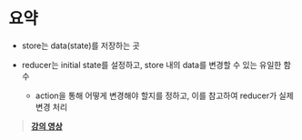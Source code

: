 # 요약

- store는 data(state)를 저장하는 곳

- reducer는 initial state를 설정하고, store 내의 data를 변경할 수 있는 유일한 함수
  - action을 통해 어떻게 변경해야 할지를 정하고, 이를 참고하여 reducer가 실제 변경 처리

> **[강의 영상](https://youtu.be/YOfO6iLNrLc)**